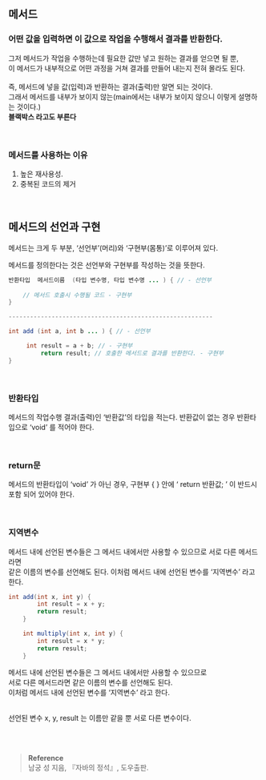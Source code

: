 ## 메서드

### 어떤 값을 입력하면 이 값으로 작업을 수행해서 결과를 반환한다.

그저 메서드가 작업을 수행하는데 필요한 값만 넣고 원하는 결과를 얻으면 될 뿐, <br/>이 메서드가 내부적으로 어떤 과정을 거쳐 결과를 만들어 내는지 전혀 몰라도 된다. <br/><br/>즉, 메서드에 넣을 값(입력)과 반환하는 결과(출력)만 알면 되는 것이다. <br/>그래서 메서드를 내부가 보이지 않는(main에서는 내부가 보이지 않으니 이렇게 설명하는 것이다.) <br/>**블랙박스 라고도 부른다**

<br/>

### 메서드를 사용하는 이유

1. 높은 재사용성.
2. 중복된 코드의 제거

<br/>

## 메서드의 선언과 구현

메서드는 크게 두 부분, ‘선언부’(머리)와 ‘구현부(몸통)’로 이루어져 있다.

메서드를 정의한다는 것은 선언부와 구현부를 작성하는 것을 뜻한다.

```java
반환타입  메서드이름  (타입 변수명, 타입 변수명 ... ) { // - 선언부
		
	// 메서드 호출시 수행될 코드 - 구현부
}

---------------------------------------------------------

int add (int a, int b ... ) { // - 선언부

     int result = a + b; // - 구현부
		 return result; // 호출한 메서드로 결과를 반환한다. - 구현부
}
```

<br/>

### 반환타입

메서드의 작업수행 결과(출력)인 ‘반환값’의 타입을 적는다. 반환값이 없는 경우 반환타입으로 ‘void’ 를 적어야 한다.

<br/>

### return문

메서드의 반환타입이 ‘void’ 가 아닌 경우, 구현부 { } 안에 ‘ return 반환값; ’ 이 반드시 포함 되어 있어야 한다.

<br/>

### 지역변수
메서드 내에 선언된 변수들은 그 메서드 내에서만 사용할 수 있으므로 서로 다른 메서드라면 <br/>같은 이름의 변수를 선언해도 된다. 이처럼 메서드 내에 선언된 변수를 ‘지역변수’ 라고 한다.


```java
int add(int x, int y) {
        int result = x + y;
        return result;
    }

    int multiply(int x, int y) {
        int result = x * y;
        return result;
    }
```

메서드 내에 선언된 변수들은 그 메서드 내에서만 사용할 수 있으므로 <br/>서로 다른 메서드라면 같은 이름의 변수를 선언해도 된다. <br/>이처럼 메서드 내에 선언된 변수를 ‘지역변수’ 라고 한다.

<br/>선언된 변수 x, y, result 는 이름만 같을 뿐 서로 다른 변수이다.

<br/><br/>

>**Reference**
><br/>남궁 성 지음, 『자바의 정석』, 도우출판.

